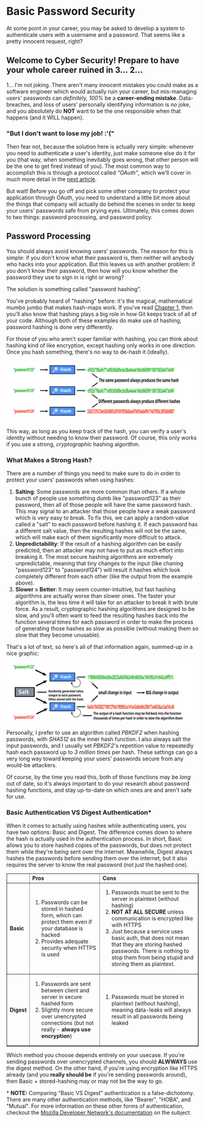 # Basic Password Security

At some point in your career, you may be asked to develop a system to authenticate users with a username and a password.
That seems like a pretty innocent request, right?

## Welcome to Cyber Security! Prepare to have your whole career ruined in 3... 2...

1...
I'm not joking.
There aren't many innocent mistakes you could make as a software engineer which would actually ruin your career,
but mis-managing users' passwords can *definitely, 100%* be a **career-ending mistake**.
Data-breaches, and loss of users' personally identifying information is no joke,
and you absolutely do **NOT** want to be the one responsible when that happens (and it WILL happen).

### "But I don't want to lose my job! :'("

Then fear not, because the solution here is actually very simple:
whenever you need to authenticate a user's identity, just make someone else do it for you
(that way, when something inevitably goes wrong, that other person will be the one to get fired instead of you).
The most common way to accomplish this is through a protocol called *"OAuth"*,
which we'll cover in much more detail in the [next article](./6c.%20OAuth.md).

But wait!
Before you go off and pick some other company to protect your application through OAuth,
you need to understand a little bit more about the things that company will actually do behind the scenes in order to keep your
users' passwords safe from prying eyes.
Ultimately, this comes down to two things: password processing, and password policy.

## Password Processing

You should always avoid knowing users' passwords.
The reason for this is simple:
if you don't know what their password is, then neither will anybody who hacks into your application.
But this leaves us with another problem:
if you don't know their password, then how will you know whether the password they use to sign in is right or wrong?

The solution is something called "password hashing".

You've probably heard of "hashing" before: it's the magical, mathematical mumbo jumbo that makes hash-maps work.
If you've read [Chapter 1](../✅%20%20%20%20%2001.%20Version%20Control/1a.%20Version%20Control.md),
then you'll also know that hashing plays a big role in how Git keeps track of all of your code.
Although both of these examples do make use of hashing, password hashing is done very differently.

For those of you who aren't super familiar with hashing, you can think about hashing kind of like encryption,
except hashing only works in one direction.
Once you hash something, there's no way to de-hash it (ideally).

![Hashing Algorithms](../FILES/auth/basicHashing.svg)

This way, as long as you keep track of the hash, you can verify a user's identity without needing to know their password.
Of course, this only works if you use a strong, *cryptographic* hashing algorithm.

### What Makes a Strong Hash?

There are a number of things you need to make sure to do in order to protect your users' passwords when using hashes:

1. **Salting**: Some passwords are more common than others.
	If a whole bunch of people use something dumb like "password123" as their password,
	then all of those people will have the same password hash.
	This may signal to an attacker that those people have a weak password which is very easy to break.
	To fix this, we can apply a random value called a "salt" to each password before hashing it.
	If each password has a different salt value, then the resulting hashes will not be the same,
	which will make each of them significantly more difficult to attack.
2. **Unpredictability**: If the result of a hashing algorithm can be easily predicted,
	then an attacker may not have to put as much effort into breaking it.
	The most secure hashing algorithms are extremely unpredictable,
	meaning that tiny changes to the input (like chaning "password123" to "password124")
	will result it hashes which look completely different from each other
	(like the output from the example above).
3. **Slower = Better**: It may seem counter-intuitive, but fast hashing algorithms are actually worse than slower ones.
	The faster your algorithm is, the less time it will take for an attacker to break it with brute force.
	As a result, cryptographic hashing algorithms are designed to be slow,
	and you'll often want to feed the resulting hashes back into the function several times for each password
	in order to make the process of generating those hashes as slow as possible
	(without making them so slow that they become unusable).

That's a lot of text, so here's all of that information again, summed-up in a nice graphic:

![Hash Security](../FILES/auth/secureHashing.svg)

Personally, I prefer to use an algorithm called *PBKDF2* when hashing passwords, with *SHA512* as the inner hash function.
I also always salt the input passwords, and I usually set *PBKDF2*'s repetition value to repeatedly hash each password
up to *3 million times* per hash.
These settings can go a very long way toward keeping your users' passwords secure from any would-be attackers.

Of course, by the time you read this, both of those functions may be *long* out of date,
so it's always important to do your research about password hashing functions, and stay up-to-date on which ones are and aren't
safe for use.

### Basic Authentication VS Digest Authentication*

When it comes to actually using hashes while authenticating users, you have two options: Basic and Digest.
The difference comes down to where the hash is actually used in the authentication process.
In short, Basic allows you to store hashed copies of the passwords, but does not protect them while they're being sent over the internet.
Meanwhile, Digest always hashes the passwords before sending them over the internet,
but it also requires the server to know the real password (not just the hashed one).

<table border="1">
	<thead>
		<tr>
			<td></td>
			<td><b>Pros</b></td>
			<td><b>Cons</b></td>
		</tr>
	</thead>
	<tbody>
		<tr>
			<td><b>Basic</b></td>
			<td>
				<ol>
					<li>Passwords can be stored in hashed form, which can protect them even if your database is hacked</li>
					<li>Provides adequate security when HTTPS is used</li>
				</ol>
			</td>
			<td>
				<ol>
					<li>Passwords must be sent to the server in plaintext (without hashing)</li>
					<li><b>NOT AT ALL SECURE</b> unless communication is encrypted like with HTTPS</li>
					<li>Just because a service uses basic auth, that does not mean that they are storing hashed passwords.
					There is nothing to stop them from being stupid and storing them as plaintext.</li>
				</ol>
			</td>
		</tr>
		<tr>
			<td><b>Digest</b></td>
			<td>
				<ol>
					<li>Passwords are sent between client and server in secure hashed form</li>
					<li>Slightly more secure over unencrypted connections (but not really - <b>always use encryption</b>)</li>
				</ol>
			</td>
			<td>
				<ol>
					<li>Passwords must be stored in plaintext (without hashing),
					meaning data-leaks will always result in all passwords being leaked</li>
				</ol>
			</td>
		</tr>
	</tbody>
</table>

Which method you choose depends entirely on your usecase.
If you're sending passwords over unencrypted channels, you should **ALWWAYS** use the digest method.
On the other hand, if you're using encryption like HTTPS already (and you **really should be** if you're sending passwords around),
then Basic + stored-hashing may or may not be the way to go.

\* **NOTE:** Comparing "Basic VS Digest" authentication is a false-dichotomy.
There are many other authentication methods, like "Bearer", "HOBA", and "Mutual".
For more information on these other forms of authentication, checkout the
[Mozilla Developer Network's documentation](https://developer.mozilla.org/en-US/docs/Web/HTTP/Authentication#Authentication_schemes)
on the subject.

